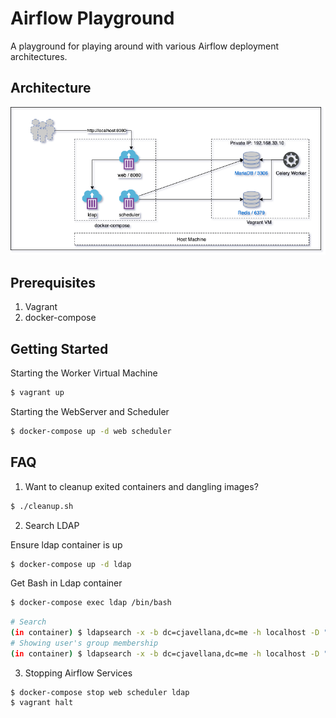 # Airflow Playground
A playground for playing around with various Airflow deployment architectures.

## Architecture

![Architecture](/docs/architecture.png?raw=true "Architecture")

## Prerequisites

1. Vagrant
2. docker-compose

## Getting Started

Starting the Worker Virtual Machine
```bash
$ vagrant up
``` 

Starting the WebServer and Scheduler
```bash
$ docker-compose up -d web scheduler
```
## FAQ

1. Want to cleanup exited containers and dangling images?

```bash
$ ./cleanup.sh
```

2. Search LDAP

Ensure ldap container is up
```bash
$ docker-compose up -d ldap
```

Get Bash in Ldap container
```bash
$ docker-compose exec ldap /bin/bash
```

```bash
# Search
(in container) $ ldapsearch -x -b dc=cjavellana,dc=me -h localhost -D "cn=admin,dc=cjavellana,dc=me" -w secret
# Showing user's group membership
(in container) $ ldapsearch -x -b dc=cjavellana,dc=me -h localhost -D "cn=admin,dc=cjavellana,dc=me" -w secret memberof
```

3. Stopping Airflow Services
```
$ docker-compose stop web scheduler ldap
$ vagrant halt
```
